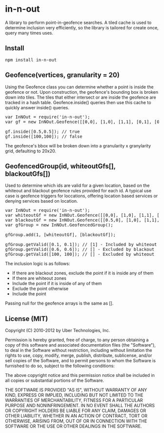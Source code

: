in-n-out
========

A library to perform point-in-geofence searches. A tiled cache is used to determine inclusion very efficiently, so the library is tailored for create once, query many times uses.

Install
-------
<pre>npm install in-n-out</pre>

Geofence(vertices, granularity = 20)
------------------------------------
Using the Geofence class you can determine whether a point is inside the geofence or not. Upon construction, the geofence's bounding box is broken down into tiles. The tiles that either intersect or are inside the geofence are tracked in a hash table. Geofence.inside() queries then use this cache to quickly answer inside() queries.

<pre>
var InNOut = require('in-n-out');
var gf = new InNOut.Geofence([[0,0], [1,0], [1,1], [0,1], [0,0]], 100);

gf.inside([0.5,0.5]); // true
gf.inside([100,100]); // false
</pre>

The geofence's bbox will be broken down into a granularity x granylarity grid, defaulting to 20x20.

GeofencedGroup(id, whiteoutGfs[], blackoutGfs[])
------------------------------------------------
Used to determine which ids are valid for a given location, based on the whiteout and blackout geofence rules provided for each id. A typical use case is geofence triggers for loccations, offering location based services or denying services based on location.

<pre>
var InNOut = require('in-n-out');
var whiteoutGf = new InNOut.Geofence([[0,0], [1,0], [1,1], [0,1], [0,0]]);
var blackoutGf = new InNOut.Geofence([[0.5,0], [1,0], [1,1], [0.5,1], [0.5, 0]]);
var gfGroup = new InNOut.GeofencedGroup();

gfGroup.add(1, [whiteoutGf], [blackoutGf]);

gfGroup.getValid([0.1, 0.1]); // [1] - Included by whiteout
gfGroup.getValid([0.6, 0.6]); // [] - Excluded by blackout
gfGroup.getValid([100, 100]); // [] - Excluded by whiteout
</pre>

The inclusion logic is as follows:
* If there are blackout zones, exclude the point if it is inside any of them
* If there are whiteout zones
*   Include the point if it is inside of any of them
*   Exclude the point otherwise
* Include the point

Passing null for the geofence arrays is the same as [].

License (MIT)
-------------
Copyright (C) 2010-2012 by Uber Technologies, Inc.

Permission is hereby granted, free of charge, to any person obtaining a copy of this software and associated documentation files (the "Software"), to deal in the Software without restriction, including without limitation the rights to use, copy, modify, merge, publish, distribute, sublicense, and/or sell copies of the Software, and to permit persons to whom the Software is furnished to do so, subject to the following conditions:

The above copyright notice and this permission notice shall be included in all copies or substantial portions of the Software.

THE SOFTWARE IS PROVIDED "AS IS", WITHOUT WARRANTY OF ANY KIND, EXPRESS OR IMPLIED, INCLUDING BUT NOT LIMITED TO THE WARRANTIES OF MERCHANTABILITY, FITNESS FOR A PARTICULAR PURPOSE AND NONINFRINGEMENT. IN NO EVENT SHALL THE AUTHORS OR COPYRIGHT HOLDERS BE LIABLE FOR ANY CLAIM, DAMAGES OR OTHER LIABILITY, WHETHER IN AN ACTION OF CONTRACT, TORT OR OTHERWISE, ARISING FROM, OUT OF OR IN CONNECTION WITH THE SOFTWARE OR THE USE OR OTHER DEALINGS IN THE SOFTWARE.
